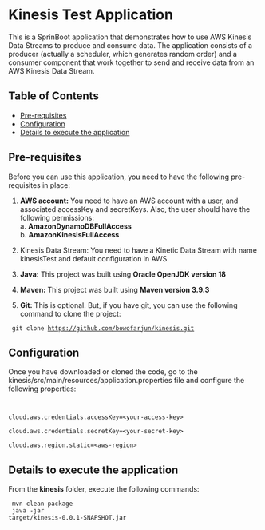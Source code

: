 # Kinesis Test Application

This is a SprinBoot application that demonstrates how to use AWS Kinesis Data Streams to produce and consume data. The application consists of a producer (actually a scheduler, which generates random order) and a consumer component that work together to send and receive data from an AWS Kinesis Data Stream.

## Table of Contents
- [Pre-requisites](#prerequisites)
- [Configuration](#configuration)
- [Details to execute the application](#execution)

<a name="prerequisites"></a>
## Pre-requisites
Before you can use this application, you need to have the following pre-requisites in place:

1. __AWS account:__ You need to have an AWS account with a user, and associated accessKey and secretKeys. Also, the user should have the following permissions:<br>
a. __AmazonDynamoDBFullAccess__<br>
b. __AmazonKinesisFullAccess__<br>


2. Kinesis Data Stream: You need to have a Kinetic Data Stream with name kinesisTest and default configuration in AWS.


3. __Java:__ This project was built using __Oracle OpenJDK version 18__ 


4. __Maven:__ This project was built using __Maven version 3.9.3__


5. __Git:__ This is optional. But, if you have git, you can use the following command to clone the project:

<code> git clone https://github.com/bowofarjun/kinesis.git </code>


<a name="configuration"></a>
## Configuration

Once you have downloaded or cloned the code, go to the kinesis/src/main/resources/application.properties file and configure the following properties:<br>

<code><br>
cloud.aws.credentials.accessKey=&lt;your-access-key&gt;<br>
cloud.aws.credentials.secretKey=&lt;your-secret-key&gt;<br>
cloud.aws.region.static=&lt;aws-region&gt;
</code>

## <a name="execution"></a>Details to execute the application
From the __kinesis__ folder, execute the following commands:<br>
<code><br>
mvn clean package<br>
java -jar target/kinesis-0.0.1-SNAPSHOT.jar
</code>